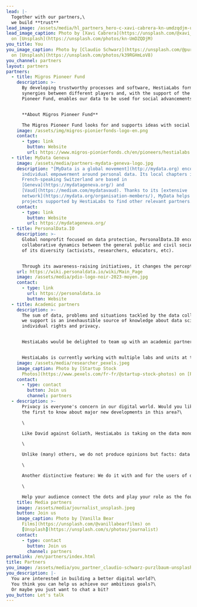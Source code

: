 ```yaml
---
lead: |-
  Together with our partners,\
  we build **trust**
lead_image: /assets/media/hl_partners_hero-c-xavi-cabrera-kn-umdzqdjm-unsplash-c.jpeg
lead_image_caption: Photo by [Xavi Cabrera](https://unsplash.com/@xavi_cabrera)
  on [Unsplash](https://unsplash.com/photos/kn-UmDZQDjM)
you_title: You
you_image_caption: Photo by [Claudio Schwarz](https://unsplash.com/@purzlbaum)
  on [Unsplash](https://unsplash.com/photos/k39RGHmLoV8)
you_channel: partners
layout: partners
partners:
  - title: Migros Pioneer Fund
    description: >-
      By developing trustworthy processes and software, HestiaLabs forms
      synergies between different players and, with the support of the Migros
      Pioneer Fund, enables our data to be used for social advancements.


      **About Migros Pioneer Fund**

      The Migros Pioneer Fund looks for and supports ideas with social potential. It enables pioneering projects that break new ground and seek out forward-looking solutions. Its impact-oriented funding approach combines financial support with coaching services. The Migros Pioneer Fund is part of the Migros Group's social engagement and is enabled by the Migros Group with around CHF 15 million annually.
    image: /assets/img/migros-pionierfonds-logo-en.png
    contact:
      - type: link
        button: Website
        url: https://www.migros-pionierfonds.ch/en/pioneers/hestialabs
  - title: MyData Geneva
    image: /assets/media/partners-mydata-geneva-logo.jpg
    description: "[MyData is a global movement](http://mydata.org) encouraging
      individual empowerment around personal data. Its local chapters in
      French-speaking Switzerland are based in
      [Geneva](https://mydatageneva.org/) and
      [Vaud](https://medium.com/mydatavaud). Thanks to its [extensive
      network](https://mydata.org/organisation-members/), MyData helps the
      projects supported by HestiaLabs to find other relevant partners."
    contact:
      - type: link
        button: Website
        url: https://mydatageneva.org/
  - title: PersonalData.IO
    description: >-
      Global nonprofit focused on data protection, PersonalData.IO encourages
      collaborative dynamics between the general public and civil society in all
      of its diversity (activists, researchers, educators, etc).


      Through its awareness-raising initiatives, it changes the perception of people outside our [data collectives](/en/projects/) about the issues we address, and how they want to situate themselves as actors of change.
    url: https://wiki.personaldata.io/wiki/Main_Page
    image: /assets/media/pdio-logo-noir-2023-moyen.jpg
    contact:
      - type: link
        url: https://personaldata.io
        button: Website
  - title: Academic partners
    description: >-
      The sum of data, problems and situations tackled by the data collectives
      we support is an inexhaustible source of knowledge about data science,
      individual rights and privacy.


      HestiaLabs would be delighted to team up with an academic partner or partners. Their expertise and legitimacy on these topics would enhance the value of this knowledge and give it the scientific resonance it deserves.


      HestiaLabs is currently working with multiple labs and units at the [University of Genève](https://www.unige.ch/) and the [Ecole Polytechnique Fédérale de Lausanne](https://www.epfl.ch).
    image: /assets/media/researcher_pexels.jpeg
    image_caption: Photo by [Startup Stock
      Photos](https://www.pexels.com/fr-fr/@startup-stock-photos) on [Pexels](https://www.pexels.com/fr-fr/photo/homme-personne-piece-rechercher-212286/)
    contact:
      - type: contact
        button: Join us
        channel: partners
  - description: >-
      Privacy is everyone's concern in our digital world. Would you like to be
      the first to know about major new developments in this area?\

      \

      Like David against Goliath, HestiaLabs is taking on the data monopoly economy for the benefit of all. [With success](https://twitter.com/jason_kint/status/1381776266630664198?s=20).\

      \

      Unlike (many) others, we do not produce opinions but facts: data analysis, tangible innovations, scientific knowledge…\

      \

      Another distinctive feature: We do it with and for the users of digital services, not without their knowledge.\

      \

      Help your audience connect the dots and play your role as the fourth estate by covering our efforts.
    title: Media partners
    image: /assets/media/journalist_unsplash.jpeg
    button: Join us
    image_caption: Photo by [Vanilla Bear
      Films](https://unsplash.com/@vanillabearfilms) on
      [Unsplash](https://unsplash.com/s/photos/journalist)
    contact:
      - type: contact
        button: Join us
        channel: partners
permalink: /en/partners/index.html
title: Partners
you_image: /assets/media/you_partner_claudio-schwarz-purzlbaum-unsplash.jpeg
you_description: |-
  You are interested in building a better digital world?\
  You think you can help us achieve our ambitious goals?\
  Or maybe you just want to chat a bit?
you_button: Let's talk
---
```

